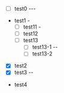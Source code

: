 - [ ] test0 ---
- test1 -
  - [ ] test11 -
  - [ ] test12
  - [ ] test13
    - [ ] test13-1 --
    - [ ] test13-2
- [x] test2
- [x] test3 --
- test4